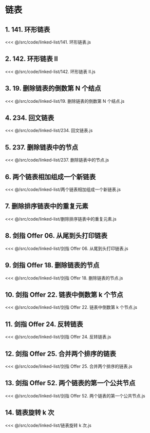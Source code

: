 # 链表

## 1. 141. 环形链表

<<< @/src/code/linked-list/141. 环形链表.js

## 2. 142. 环形链表 II

<<< @/src/code/linked-list/142. 环形链表 II.js

## 3. 19. 删除链表的倒数第 N 个结点

<<< @/src/code/linked-list/19. 删除链表的倒数第 N 个结点.js

## 4. 234. 回文链表

<<< @/src/code/linked-list/234. 回文链表.js

## 5. 237. 删除链表中的节点

<<< @/src/code/linked-list/237. 删除链表中的节点.js

## 6. 两个链表相加组成一个新链表

<<< @/src/code/linked-list/两个链表相加组成一个新链表.js

## 7. 删除排序链表中的重复元素

<<< @/src/code/linked-list/删除排序链表中的重复元素.js

## 8. 剑指 Offer 06. 从尾到头打印链表

<<< @/src/code/linked-list/剑指 Offer 06. 从尾到头打印链表.js

## 9. 剑指 Offer 18. 删除链表的节点

<<< @/src/code/linked-list/剑指 Offer 18. 删除链表的节点.js

## 10. 剑指 Offer 22. 链表中倒数第 k 个节点

<<< @/src/code/linked-list/剑指 Offer 22. 链表中倒数第 k 个节点.js

## 11. 剑指 Offer 24. 反转链表

<<< @/src/code/linked-list/剑指 Offer 24. 反转链表.js

## 12. 剑指 Offer 25. 合并两个排序的链表

<<< @/src/code/linked-list/剑指 Offer 25. 合并两个排序的链表.js

## 13. 剑指 Offer 52. 两个链表的第一个公共节点

<<< @/src/code/linked-list/剑指 Offer 52. 两个链表的第一个公共节点.js

## 14. 链表旋转 k 次

<<< @/src/code/linked-list/链表旋转 k 次.js